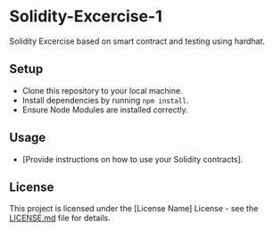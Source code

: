 # Solidity-Excercise-1
 Solidity Excercise based on smart contract and testing using hardhat.


## Setup

- Clone this repository to your local machine.
- Install dependencies by running `npm install`.
- Ensure Node Modules are installed correctly. 

## Usage

- [Provide instructions on how to use your Solidity contracts].

## License

This project is licensed under the [License Name] License - see the [LICENSE.md](LICENSE.md) file for details.

